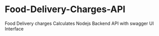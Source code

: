 # Food-Delivery-Charges-API
Food Delivery charges Calculates Nodejs Backend API with swagger UI Interface 
